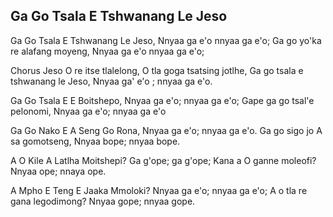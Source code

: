 ## Ga Go Tsala E Tshwanang Le Jeso

Ga Go Tsala E Tshwanang Le Jeso,
Nnyaa ga e'o nnyaa ga e'o;
Ga go yo'ka re alafang moyeng,
Nnyaa ga e'o nnyaa ga e'o;

Chorus
Jeso O re itse tlalelong,
O tla goga tsatsing jotlhe,
Ga go tsala e tshwanang le Jeso,
Nnyaa ga' e'o ; nnyaa ga e'o.

Ga Go Tsala E E Boitshepo,
Nnyaa ga e'o; nnyaa ga e'o;
Gape ga go tsal'e pelonomi,
Nnyaa ga e'o; nnyaa ga e'o

Ga Go Nako E A Seng Go Rona,
Nnyaa ga e'o; nnyaa ga e'o.
Ga go sigo jo A sa gomotseng,
Nnyaa bope; nnyaa bope.

A O Kile A Latlha Moitshepi?
Ga g'ope; ga g'ope;
Kana a O ganne moleofi?
Nnyaa ope; nnaya ope.

A Mpho E Teng E Jaaka Mmoloki?
Nnyaa ga e'o; nnyaa ga e'o;
A o tla re gana legodimong?
Nnyaa gope; nnyaa gope.

